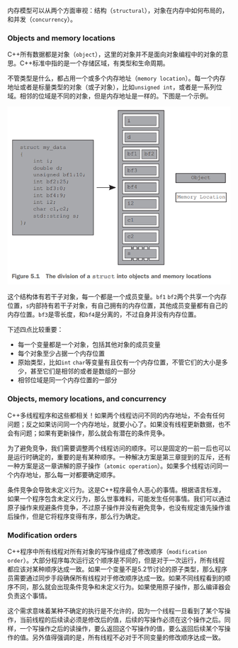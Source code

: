 内存模型可以从两个方面审视：结构（`structural`），对象在内存中如何布局的，和并发（`concurrency`）。

### Objects and memory locations
C++所有数据都是对象（`object`），这里的对象并不是面向对象编程中的对象的意思。C++标准中指的是一个存储区域，有类型和生命周期。

不管类型是什么，都占用一个或多个内存地址（`memory location`）。每一个内存地址或者是标量类型的对象（或子对象），比如`unsigned int`，或者是一系列位域。相邻的位域是不同的对象，但是内存地址是一样的。下图是一个示例。

![](0101.png)

这个结构体有若干子对象，每一个都是一个成员变量。`bf1` `bf2`两个共享一个内存位置，`s`内部持有若干子对象，有自己拥有的内存位置，其他成员变量都有自己的内存位置。`bf3`是零长度，和`bf4`是分离的，不过自身并没有内存位置。

下述四点比较重要：
- 每一个变量都是一个对象，包括其他对象的成员变量
- 每个对象至少占据一个内存位置
- 原始类型，比如`int` `char`等变量有且仅有一个内存位置，不管它们的大小是多少，甚至它们是相邻的或者是数组的一部分
- 相邻位域是同一个内存位置的一部分

### Objects, memory locations, and concurrency
C++多线程程序和这些都相关！如果两个线程访问不同的内存地址，不会有任何问题；反之如果访问同一个内存地址，就要小心了。如果没有线程更新数据，也不会有问题；如果有更新操作，那么就会有潜在的条件竞争。

为了避免竞争，我们需要调整两个线程访问的顺序。可以是固定的一前一后也可以是运行时确定的，重要的是有某种顺序。一种解决方案是第三章提到的互斥，还有一种方案是这一章讲解的原子操作（`atomic operation`）。如果多个线程访问同一个内存地址，那么每一对都要确定顺序。

条件竞争会导致未定义行为。这是C++程序最令人恶心的事情。根据语言标准，如果一个程序包含未定义行为，那么世事难料，可能发生任何事情。我们可以通过原子操作来规避条件竞争，不过原子操作并没有避免竞争，也没有规定谁先操作谁后操作，但是它将程序变得有序，那么行为确定。

### Modification orders
C++程序中所有线程对所有对象的写操作组成了修改顺序（`modification order`）。大部分程序每次运行这个顺序是不同的，但是对于一次运行，所有线程都应该对某种顺序达成一致。如果一个变量不是5.2节讨论的原子类型，那么程序员需要通过同步手段确保所有线程对于修改顺序达成一致。如果不同线程看到的顺序不同，那么就会出现条件竞争和未定义行为。如果使用原子操作，那么编译器会负责这个事情。

这个需求意味着某种不确定的执行是不允许的，因为一个线程一旦看到了某个写操作，当前线程的后续读必须是修改后的值，后续的写操作必须在这个操作之后。同样，一个写操作之后的读操作，要么返回这个写操作的值，要么返回后续某个写操作的值。另外值得强调的是，所有线程不必对于不同变量的修改顺序达成一致。
